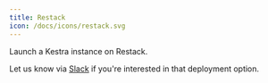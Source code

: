 ```yaml
---
title: Restack
icon: /docs/icons/restack.svg
---
```


Launch a Kestra instance on Restack.

Let us know via [Slack](https://kestra.io/slack) if you're interested in that deployment option.